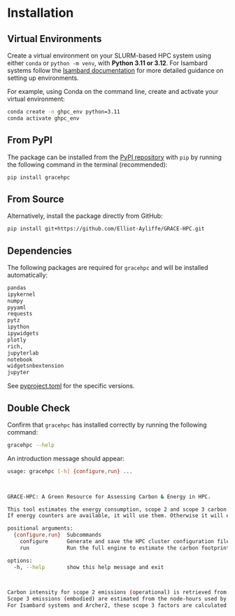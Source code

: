 # Installation

## Virtual Environments

Create a virtual environment on your SLURM-based HPC system using either `conda` or `python -m venv`, with **Python 3.11 or 3.12**.
For Isambard systems follow the [Isambard documentation](https://docs.isambard.ac.uk/user-documentation/guides/python/) for more detailed guidance on setting up environments.

For example, using Conda on the command line, create and activate your virtual environment:

```bash
conda create -n ghpc_env python=3.11
conda activate ghpc_env
```

## From PyPI

The package can be installed from the [PyPI repository](https://pypi.org/project/gracehpc/) with `pip` by running the following command in the terminal (recommended):

```bash
pip install gracehpc
```

## From Source

Alternatively, install the package directly from GitHub:

```bash 
pip install git+https://github.com/Elliot-Ayliffe/GRACE-HPC.git
```

## Dependencies 

The following packages are required for `gracehpc` and will be installed automatically:

```bash 
pandas
ipykernel
numpy
pyyaml
requests
pytz
ipython
ipywidgets
plotly
rich,
jupyterlab
notebook
widgetsnbextension
jupyter
```
See [pyproject.toml](https://github.com/Elliot-Ayliffe/GRACE-HPC/blob/main/pyproject.toml) for the specific versions.


## Double Check

Confirm that `gracehpc` has installed correctly by running the following command:

```bash 
gracehpc --help
```

An introduction message should appear:

```bash
usage: gracehpc [-h] {configure,run} ...

 

GRACE-HPC: A Green Resource for Assessing Carbon & Energy in HPC.

This tool estimates the energy consumption, scope 2 and scope 3 carbon emissions of your SLURM HPC jobs.
If energy counters are available, it will use them. Otherwise it will estimate energy and emissions from usage statistics. 

positional arguments:
  {configure,run}  Subcommands
    configure      Generate and save the HPC cluster configuration file. Fill in the YAML file with your HPC configuration details before using the tool.
    run            Run the full engine to estimate the carbon footprint (scope 2 and scope 3) of your SLURM HPC jobs.

options:
  -h, --help       show this help message and exit

 

Carbon intensity for scope 2 emissions (operational) is retrieved from the regional Carbon Intensity API (carbonintensity.org.uk.) at the time of job submission. 
Scope 3 emissions (embodied) are estimated from the node-hours used by the job, and the scope 3 emissions factor. 
For Isambard systems and Archer2, these scope 3 factors are calculated from the total lifecycle scope 3 emissions for each system divided by the total node-hours available over the system's projected lifetime.
```


